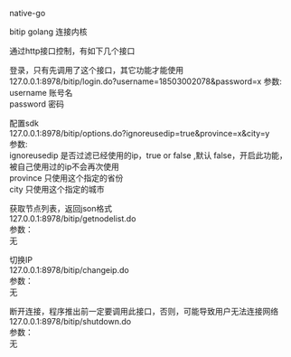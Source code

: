 native-go 
  
bitip golang 连接内核  
  
通过http接口控制，有如下几个接口  
  
登录，只有先调用了这个接口，其它功能才能使用  
127.0.0.1:8978/bitip/login.do?username=18503002078&password=x 
参数:  
username 	 账号名  
password 	 密码  
  
配置sdk  
127.0.0.1:8978/bitip/options.do?ignoreusedip=true&province=x&city=y  
参数:  
ignoreusedip 是否过滤已经使用的ip，true or false ,默认 false，开启此功能，被自己使用过的ip不会再次使用  
province	 只使用这个指定的省份  
city	     只使用这个指定的城市  
  
获取节点列表，返回json格式  
127.0.0.1:8978/bitip/getnodelist.do  
参数：  
无  
  
切换IP  
127.0.0.1:8978/bitip/changeip.do  
参数：  
无  
  
断开连接，程序推出前一定要调用此接口，否则，可能导致用户无法连接网络  
127.0.0.1:8978/bitip/shutdown.do  
参数：  
无  
